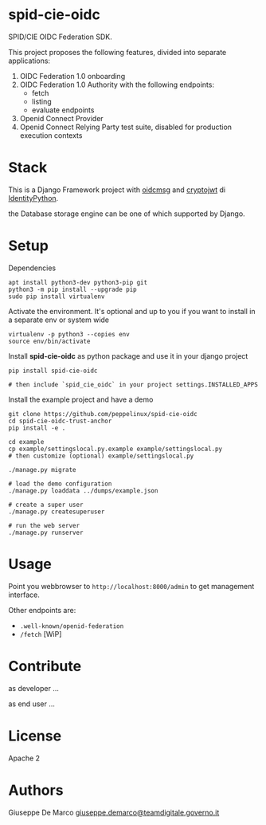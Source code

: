 # spid-cie-oidc
SPID/CIE OIDC Federation SDK.

This project proposes the following features, divided into separate applications:

1. OIDC Federation 1.0 onboarding
2. OIDC Federation 1.0 Authority with the following endpoints:
    - fetch
    - listing
    - evaluate endpoints
3. Openid Connect Provider
4. Openid Connect Relying Party test suite, disabled for production execution contexts


# Stack

This is a Django Framework project with 
[oidcmsg](https://github.com/IdentityPython/JWTConnect-Python-OidcMsg) and
[cryptojwt](https://github.com/IdentityPython/JWTConnect-Python-CryptoJWT) di [IdentityPython](https://idpy.org/).

the Database storage engine can be one of which supported by Django.

# Setup

Dependencies
````
apt install python3-dev python3-pip git
python3 -m pip install --upgrade pip
sudo pip install virtualenv
````

Activate the environment. It's optional and up to you if you want to install 
in a separate env or system wide
````
virtualenv -p python3 --copies env
source env/bin/activate
````

Install __spid-cie-oidc__ as python package and use it in your django project
````
pip install spid-cie-oidc

# then include `spid_cie_oidc` in your project settings.INSTALLED_APPS
````

Install the example project and have a demo

````
git clone https://github.com/peppelinux/spid-cie-oidc
cd spid-cie-oidc-trust-anchor
pip install -e .

cd example
cp example/settingslocal.py.example example/settingslocal.py
# then customize (optional) example/settingslocal.py

./manage.py migrate

# load the demo configuration
./manage.py loaddata ../dumps/example.json

# create a super user
./manage.py createsuperuser

# run the web server
./manage.py runserver
````

# Usage

Point you webbrowser to `http://localhost:8000/admin` to get management interface.

Other endpoints are:

- `.well-known/openid-federation`
- `/fetch` [WiP]


# Contribute

as developer
...

as end user
...


# License

Apache 2


# Authors

Giuseppe De Marco <giuseppe.demarco@teamdigitale.governo.it>

